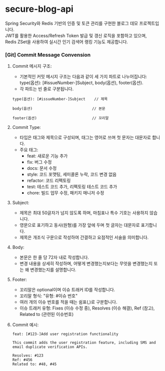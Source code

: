 # secure-blog-api

Spring Security와 Redis 기반의 인증 및 토큰 관리를 구현한 블로그 데모 프로젝트입니다.  
JWT를 활용한 Access/Refresh Token 발급 및 갱신 로직을 포함하고 있으며,  
Redis ZSet을 사용하여 실시간 인기 검색어 랭킹 기능도 제공합니다.

### [Git] Commit Message Convension

1. Commit 메시지 구조:

   - 기본적인 커밋 메시지 구조는 다음과 같이 세 가지 파트로 나누어집니다:
     type(옵션): [#issueNumber-]Subject, body(옵션), footer(옵션).
   - 각 파트는 빈 줄로 구분됩니다.

   ```
   type(옵션): [#issueNumber-]Subject    // 제목

   body(옵션)                           // 본문

   footer(옵션)                         // 꼬리말
   ```

2. Commit Type:

   - 타입은 태그와 제목으로 구성되며, 태그는 영어로 쓰며 첫 문자는 대문자로 합니다.
   - 주요 태그:
     - feat: 새로운 기능 추가
     - fix: 버그 수정
     - docs: 문서 수정
     - style: 코드 포맷팅, 세미콜론 누락, 코드 변경 없음
     - refactor: 코드 리펙토링
     - test: 테스트 코드 추가, 리펙토링 테스트 코드 추가
     - chore: 빌드 업무 수정, 패키지 매니저 수정

3. Subject:

   - 제목은 최대 50글자가 넘지 않도록 하며, 마침표나 특수 기호는 사용하지 않습니다.
   - 영문으로 표기하고 동사(원형)를 가장 앞에 두며 첫 글자는 대문자로 표기합니다.
   - 제목은 개조식 구문으로 작성하여 간결하고 요점적인 서술을 의미합니다.

4. Body:

   - 본문은 한 줄 당 72자 내로 작성합니다.
   - 변경 내용을 상세히 작성하며, 어떻게 변경했는지보다는 무엇을 변경했는지 또는 왜 변경했는지를 설명합니다.

5. Footer:

   - 꼬리말은 optional이며 이슈 트래커 ID를 작성합니다.
   - 꼬리말 형식: "유형: #이슈 번호"
   - 여러 개의 이슈 번호를 적을 때는 쉼표(,)로 구분합니다.
   - 이슈 트래커 유형: Fixes (이슈 수정 중), Resolves (이슈 해결), Ref (참고), Related to (관련된 이슈번호)

6. Commit 예시:

   ```
   feat: [#123-]Add user registration functionality

   This commit adds the user registration feature, including SMS and email duplicate verification APIs.

   Resolves: #123
   Ref: #456
   Related to: #48, #45
   ```
